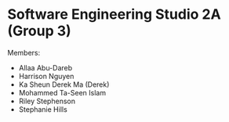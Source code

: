 # Software Engineering Studio 2A (Group 3)

Members:
- Allaa Abu-Dareb
- Harrison Nguyen
- Ka Sheun Derek Ma (Derek)
- Mohammed Ta-Seen Islam
- Riley Stephenson
- Stephanie Hills
